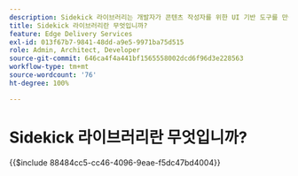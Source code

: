 ```yaml
---
description: Sidekick 라이브러리는 개발자가 콘텐츠 작성자를 위한 UI 기반 도구를 만들 수 있도록 하는 AEM Sidekick의 확장 기능입니다. 여기에는 작성자에게 모든 블록 목록을 직관적인 방식으로 표시할 수 있는 내장된 블록 플러그인이 포함되어 있어, 작성자가 블록의 모든 변형을 기억하거나 검색하지 않아도 됩니다. 개발자는 Sidekick 라이브러리용 플러그인을 직접 작성할 수도 있습니다.
title: Sidekick 라이브러리란 무엇입니까?
feature: Edge Delivery Services
exl-id: 013f67b7-9841-48dd-a9e5-9971ba75d515
role: Admin, Architect, Developer
source-git-commit: 646ca4f4a441bf1565558002dcd6f96d3e228563
workflow-type: tm+mt
source-wordcount: '76'
ht-degree: 100%

---
```


# Sidekick 라이브러리란 무엇입니까?

{{$include 88484cc5-cc46-4096-9eae-f5dc47bd4004}}
